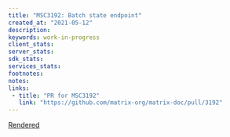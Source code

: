 ```yaml
---
title: "MSC3192: Batch state endpoint"
created_at: "2021-05-12"
description:
keywords: work-in-progress
client_stats:
server_stats:
sdk_stats:
services_stats:
footnotes:
notes:
links:
 - title: "PR for MSC3192"
   link: "https://github.com/matrix-org/matrix-doc/pull/3192"
---
```

[Rendered](https://github.com/matrix-org/matrix-doc/blob/clokep/batch-state/proposals/3192-batch-state.md)
